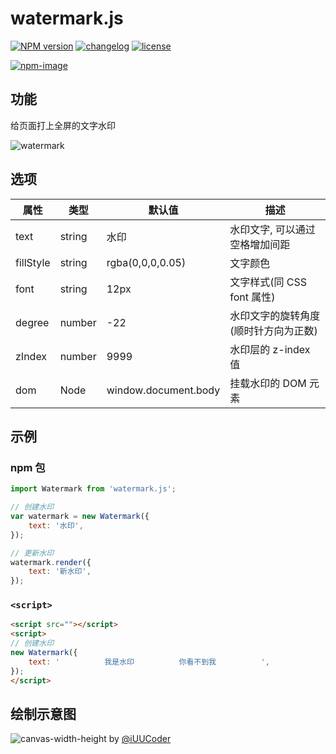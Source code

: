 # watermark.js

[![NPM version][npm-image]][npm-url] [![changelog][changelog-image]][changelog-url] [![license][license-image]][license-url]

[npm-image]: https://img.shields.io/npm/v/watermark.js.svg?style=flat-square
[npm-url]: https://npmjs.org/package/watermark.js
[license-image]: https://img.shields.io/github/license/ufologist/watermark.js.svg
[license-url]: https://github.com/ufologist/watermark.js/blob/master/LICENSE
[changelog-image]: https://img.shields.io/badge/CHANGE-LOG-blue.svg?style=flat-square
[changelog-url]: https://github.com/ufologist/watermark.js/blob/master/CHANGELOG.md

[![npm-image](https://nodei.co/npm/watermark.js.png?downloads=true&downloadRank=true&stars=true)](https://npmjs.com/package/watermark.js)

## 功能

给页面打上全屏的文字水印

![watermark](https://user-images.githubusercontent.com/167221/115845474-76f5e780-a453-11eb-8741-9e780b4da4ac.png)

## 选项

| 属性    | 类型 | 默认值            | 描述                               |
| --------- | ------ | -------------------- | ------------------------------------ |
| text      | string | 水印               | 水印文字, 可以通过空格增加间距 |
| fillStyle | string | rgba(0,0,0,0.05)     | 文字颜色                         |
| font      | string | 12px                 | 文字样式(同 CSS font 属性)    |
| degree    | number | -22                  | 水印文字的旋转角度(顺时针方向为正数) |
| zIndex    | number | 9999                 | 水印层的 z-index 值             |
| dom       | Node   | window.document.body | 挂载水印的 DOM 元素           |

## 示例

### npm 包

```javascript
import Watermark from 'watermark.js';

// 创建水印
var watermark = new Watermark({
    text: '水印',
});

// 更新水印
watermark.render({
    text: '新水印',
});
```

### `<script>`

```html
<script src=""></script>
<script>
// 创建水印
new Watermark({
    text: '          我是水印          你看不到我          ',
});
</script>
```

## 绘制示意图

![canvas-width-height](https://user-images.githubusercontent.com/167221/115840383-334caf00-a44e-11eb-9acd-cad08c0b657d.jpg) by [@iUUCoder](https://github.com/iUUCoder)